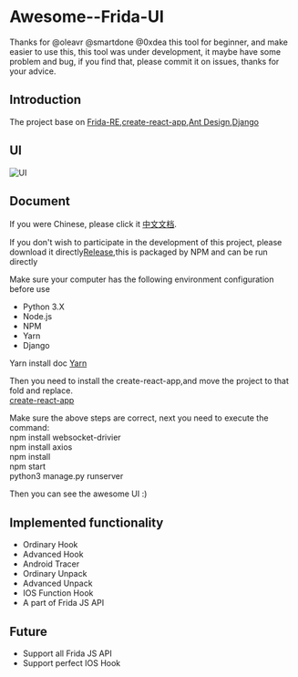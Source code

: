 # Awesome--Frida-UI
Thanks for @oleavr @smartdone @0xdea
this tool for beginner, and make easier to use this, this tool was under development, it maybe have some problem and bug, if you find that, please commit it on issues, thanks for your advice.

## Introduction
The project base on [Frida-RE](https://www.frida.re),[create-react-app](https://github.com/facebook/create-react-app),[Ant Design](https://github.com/ant-design/ant-design),[Django](https://github.com/django/django)<br>

## UI
![UI](https://github.com/viva-frida/Awesome--Frida-UI/blob/master/Image/UI.jpg)

## Document
If you were Chinese, please click it [中文文档](https://github.com/viva-frida/Awesome--Frida-UI/blob/master/%E4%BD%BF%E7%94%A8%E6%96%87%E6%A1%A3.md).<br/>

If you don't wish to participate in the development of this project, please download it directly[Release](https://github.com/viva-frida/Awesome--Frida-UI/releases),this is packaged by NPM and can be run directly<br/>

Make sure your computer has the following environment configuration before use<br/>
* Python 3.X
* Node.js
* NPM
* Yarn
* Django<br>

Yarn install doc [Yarn](https://yarnpkg.com/en/docs/install#mac-stable)<br>

Then you need to install the create-react-app,and move the project to that fold and replace.<br/>
[create-react-app](https://ant.design/docs/react/use-with-create-react-app-cn)<br>

Make sure the above steps are correct, next you need to execute the command:<br/>
        npm install websocket-drivier<br>
        npm install axios<br>
        npm install<br>
        npm start<br>
        python3 manage.py runserver<br/>

Then you can see the awesome UI :)

## Implemented functionality
* Ordinary Hook
* Advanced Hook
* Android Tracer
* Ordinary Unpack
* Advanced Unpack
* IOS Function Hook
* A part of Frida JS API

## Future
* Support all Frida JS API
* Support perfect IOS Hook